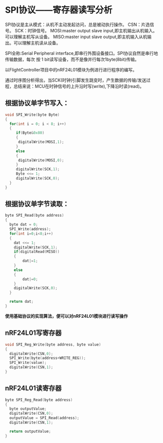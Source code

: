 # SPI协议——寄存器读写分析
SPI协议是主从模式：从机不主动发起访问，总是被动执行操作。
CSN：片选信号。
SCK：时钟信号。
MOSI:master output slave input,即主机输出从机输入。可以理解主机写从设备。
MISO:master input slave output,即主机输入从机输出。可以理解主机读从设备。

SPI全称:Serial Peripheral interface,即串行外围设备接口。SPI协议自然是串行地传输数据，每次
按 1 bit读写设备，而不是像并行每次1byte(8bit)传输。

以FlightController项目中的nRF24L01模块为例进行进行程序的编写。

通过时序图分析得出，当SCK(时钟)引脚发生跳变时，产生数据的传输/发送过程，总结来说：MCU在时钟信号的上升沿时写(write),下降沿时读(read)。

## 根据协议单字节写入：
```C++
void SPI_Write(byte Byte)
{
  for(int i = 0; i < 8; i++)
  {
     if(Byte&0x80)
     {
      digitalWrite(MOSI,1);
     }
     else
     {
      digitalWrite(MOSI,0);
     }
     digitalWrite(SCK,1);
     Byte <<= 1;
     digitalWrite(SCK,0);
  }
}
```
## 根据协议单字节读取：
```C++
byte SPI_Read(byte address)
{
  byte dat = 0;
  SPI_Write(address);
  for(int i=0;i<8;i++)
  {
    dat <<= 1;
    digitalWrite(SCK,1);
    if(digitalRead(MISO))
    {
        dat|=1;
    }
    else
    {
        dat|=0;
    }
    digitalWrite(SCK,0);
  }

  return dat;
}
```
**使用基础协议的实现算法，便可以对nRF24L01模块进行读写操作**
## nRF24L01写寄存器
```C++
void SPI_Reg_Write(byte address, byte value)
{
  digitalWrite(CSN,0);
  SPI_Write(byte(address+WRITE_REG));
  SPI_Write(value);
  digitalWrite(CSN,1);
}
```
## nRF24L01读寄存器
```C++
byte SPI_Reg_Read(byte address)
{
  byte outputValue;
  digitalWrite(CSN,0);
  outputValue = SPI_Read(address);
  digitalWrite(CSN,1);

  return outputValue;
}
```